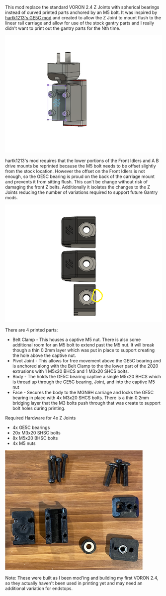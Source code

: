 

This mod replace the standard VORON 2.4 Z Joints with spherical bearings instead of curved printed parts anchored by an M5 bolt.  It was inspired by [hartk1213's GE5C mod](https://github.com/hartk1213/MISC/tree/main/Voron%20Mods/Voron%202/2.4/Voron2.4_GE5C) and created to allow the Z Joint to mount flush to the linear rail carriage and allow for use of the stock gantry parts and I really didn't want to print out the gantry parts for the Nth time.

![Spherical Join](Images/VORON2_v2.4_Spherical_Z_Joint.png)


hartk1213's mod requires that the lower portions of the Front Idlers and A B drive mounts be reprinted because the M5 bolt needs to be offset slightly from the stock location.  However the offset on the Front Idlers is not enough, so the GE5C bearing is proud on the back of the carriage mount and prevents it from sitting flush.  This can't be change without risk of damaging the front Z belts.  Additionally it isolates the changes to the Z Joints reducing the number of variations required to support future Gantry mods.

![GE5C Bearing being proud](Images/GE5C.png)

There are 4 printed parts:
-  Belt Clamp - This houses a captive M5 nut. There is also some additional room for an M5 bolt to extend past the M5 nut. It will break though a thin 0.2mm layer which was put in place to support creating the hole above the captive nut.
-  Pivot Joint - This allows for free movement above the GE5C bearing and is anchored along with the Belt Clamp to the the lower part of the 2020 extrusions with 1 M5x20 BHCS and 1 M3x20 SHCS bolts.
-  Body - The holds the GE5C bearing captive a single M5x20 BHCS which is thread up through the GE5C bearing, Joint, and into the captive M5 nut
-  Face - Secures the body to the MGN9H carriage and locks the GE5C bearing in place with 4x M3x20 SHCS bolts.  There is a thin 0.2mm bridging layer that the M3 bolts push through that was create to support bolt holes during printing.

Required Hardware for 4x Z Joints

- 4x  GE5C bearings
- 20x M3x20 SHSC bolts
- 8x  M5x20 BHSC bolts
- 4x  M5 nuts

![Required Parts](Images/required_parts.png)

Note: These were built as I been mod'ing and building my first VORON 2.4, so they actually haven't been used in printing yet and may need an additional variation for endstops.



